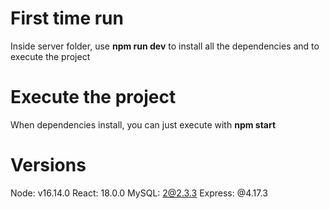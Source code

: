 # First time run
Inside server folder, use **npm run dev** to install all the dependencies and to execute the project

# Execute the project
When dependencies install, you can just execute with **npm start**

# Versions
Node: v16.14.0
React: 18.0.0
MySQL: 2@2.3.3
Express: @4.17.3
